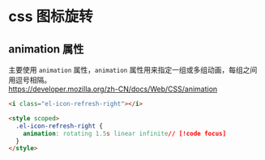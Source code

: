 # css 图标旋转

## animation 属性
主要使用 `animation` 属性，`animation` 属性用来指定一组或多组动画，每组之间用逗号相隔。  
https://developer.mozilla.org/zh-CN/docs/Web/CSS/animation

```html
<i class="el-icon-refresh-right"></i>

<style scoped>
  .el-icon-refresh-right {
    animation: rotating 1.5s linear infinite// [!code focus]
  }
</style>
```
